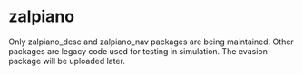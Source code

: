 # zalpiano

Only zalpiano_desc and zalpiano_nav packages are being maintained. Other packages are legacy code used for testing in simulation.
The evasion package will be uploaded later.
